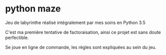 # python maze

Jeu de labyrinthe réalisé intégralement par mes soins en Python 3.5

C'est ma première tentative de factoraisation, ainsi ce projet est sans doute perfectible.

Se joue en ligne de commande, les règles sont expliquées au sein du jeu.